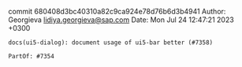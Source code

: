 commit 680408d3bc40310a82c9ca924e78d76b6d3b4941
Author: Georgieva <lidiya.georgieva@sap.com>
Date:   Mon Jul 24 12:47:21 2023 +0300

    docs(ui5-dialog): document usage of ui5-bar better (#7358)
    
    PartOf: #7354
